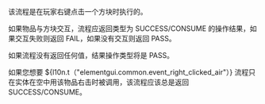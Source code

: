该流程是在玩家右键点击一个方块时执行的。

如果物品与方块交互，流程应返回类型为 SUCCESS/CONSUME 的操作结果，如果交互失败则返回 FAIL，如果没有交互则返回 PASS。

如果流程没有返回任何值，结果操作类型将是 PASS。

如果您想要 ${l10n.t（"elementgui.common.event_right_clicked_air"）} 流程只在实体在空中用该物品右击时被调用，该流程应该总是返回 SUCCESS/CONSUME。